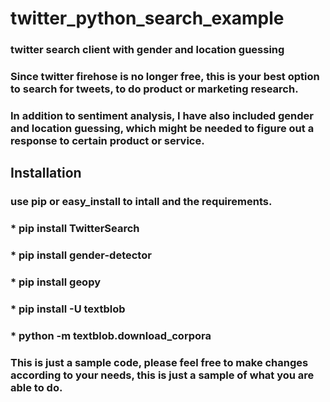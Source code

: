 # twitter_python_search_example
### twitter search client with gender and location guessing
### Since twitter firehose is no longer free, this is your best option to search for tweets, to do product or marketing research.
### In addition to sentiment analysis, I have also included gender and location guessing, which might be needed to figure out a response to certain product or service.
## Installation
### use pip or easy_install to intall and the requirements.
### * pip install TwitterSearch
### * pip install gender-detector
### * pip install geopy
### * pip install -U textblob
### * python -m textblob.download_corpora
### This is just a sample code, please feel free to make changes according to your needs, this is just a sample of what you are able to do.

